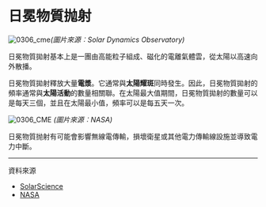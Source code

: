 # 日冕物質抛射

![0306_cme](./static/0306_cme.jpg)*(圖片來源︰Solar Dynamics Observatory)*

日冕物質拋射基本上是一團由高能粒子組成、磁化的電離氣體雲，從太陽以高速向外散播。

日冕物質拋射釋放大量**電漿**。它通常與**太陽耀斑**同時發生。因此，日冕物質拋射的頻率通常與**太陽活動**的數量相關聯。在太陽最大值期間，日冕物質拋射的數量可以是每天三個，並且在太陽最小值，頻率可以是每五天一次。

![0306_CME](./static/0306_CME.gif)
*(圖片來源︰NASA)*

日冕物質抛射有可能會影響無線電傳輸，損壞衛星或其他電力傳輸線設施並導致電力中斷。

--- 

資料來源

- [SolarScience](https://solarscience.msfc.nasa.gov/CMEs.shtml)
- [NASA](https://solarscience.msfc.nasa.gov/CMEs.shtml)
